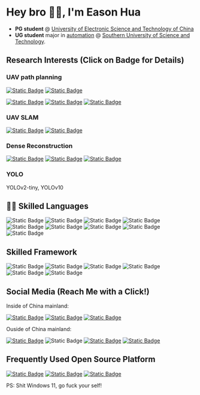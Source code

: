 # Hey bro 👋🏻, I'm Eason Hua

<!--
![visitors](https://visitor-badge.glitch.me/badge?page_id=HuaYuXiao.HuaYuXiao&left_color=green&right_color=red)
-->

- **PG student** @ [University of Electronic Science and Technology of China](https://en.uestc.edu.cn/)
- **UG student** major in [automation](https://sdim.sustech.edu.cn/index/lists?id=121) @ [Southern University of Science and Technology](https://www.sustech.edu.cn/en/). 


## Research Interests (Click on Badge for Details)

### UAV path planning

[![Static Badge](https://img.shields.io/badge/EGO--Planner-green)](https://github.com/HuaYuXiao/EGO-Planner)
[![Static Badge](https://img.shields.io/badge/Fast--Planner-green)](https://github.com/HuaYuXiao/Fast-Planner)
<!--[![Static Badge](https://img.shields.io/badge/TEB--Planner-yellow)](https://github.com/HuaYuXiao/TEB-Planner)-->
<!--[![Static Badge](https://img.shields.io/badge/PE--Planner-yellow)](https://github.com/HuaYuXiao/PE-Planner)-->
[![Static Badge](https://img.shields.io/badge/Hybrid--A*--Search-green)](https://github.com/HuaYuXiao/Hybrid-AStar-Planner)
[![Static Badge](https://img.shields.io/badge/A*--Search-green)](https://github.com/HuaYuXiao/AStar-Planner)
[![Static Badge](https://img.shields.io/badge/APF-green)](https://github.com/HuaYuXiao/APF-Planner)
<!--[![Static Badge](https://img.shields.io/badge/VFH-red)](https://github.com/HuaYuXiao/VFH-Planner)-->

### UAV SLAM

[![Static Badge](https://img.shields.io/badge/FAST--LIO-green)](https://github.com/HuaYuXiao/FAST-LIO)
[![Static Badge](https://img.shields.io/badge/VINS--Fusion-green)](https://github.com/HuaYuXiao/VINS-Fusion)
<!--[![Static Badge](https://img.shields.io/badge/ORB--SLAM3-red)](https://github.com/HuaYuXiao/ORB-SLAM3)-->

### Dense Reconstruction

[![Static Badge](https://img.shields.io/badge/NeRF-yellow)](https://github.com/HuaYuXiao/EGO-Planner)
[![Static Badge](https://img.shields.io/badge/MonoGS-yellow)](https://github.com/HuaYuXiao/MonoGS)
[![Static Badge](https://img.shields.io/badge/RTAB--Map-green)](https://github.com/HuaYuXiao/RTAB-Map)

### YOLO

YOLOv2-tiny, YOLOv10


## 👨‍💻 Skilled Languages

![Static Badge](https://img.shields.io/badge/C%2B%2B-14-00599C?logo=cplusplus)
![Static Badge](https://img.shields.io/badge/Python-3.8.10-3776AB?logo=python)
![Static Badge](https://img.shields.io/badge/MATLAB-2023b-salmon)
![Static Badge](https://img.shields.io/badge/VHDL-_-blue)
![Static Badge](https://img.shields.io/badge/Java-14-blue)
![Static Badge](https://img.shields.io/badge/C-_-A8B9CC?logo=c)
![Static Badge](https://img.shields.io/badge/HTML5-_-E34F26?logo=html5)
![Static Badge](https://img.shields.io/badge/CSS3-_-1572B6?logo=css3)
![Static Badge](https://img.shields.io/badge/JavaScript-_-F7DF1E?logo=javascript)

<!--
![Top Langs](https://github-readme-stats.vercel.app/api/top-langs/?username=HuaYuXiao&langs_count=20&layout=compact)
-->


## Skilled Framework

![Static Badge](https://img.shields.io/badge/ROS-noetic-22314E?logo=ros)
![Static Badge](https://img.shields.io/badge/OpenCV-4.6.0-5C3EE8?logo=opencv)
![Static Badge](https://img.shields.io/badge/PyTorch-2.1.0-EE4C2C?logo=pytorch)
![Static Badge](https://img.shields.io/badge/TensorFlow-_-FF6F00?logo=tensorflow)
![Static Badge](https://img.shields.io/badge/Flask-3.0.3-000000?logo=flask)
![Static Badge](https://img.shields.io/badge/Three.js-_-000000?logo=three.js)


## Social Media (Reach Me with a Click!)

Inside of China mainland: 

[![Static Badge](https://img.shields.io/badge/Bilibili-407218928-00A1D6?logo=bilibili)](https://space.bilibili.com/407218928)
[![Static Badge](https://img.shields.io/badge/WeChat-hyx020222-07C160?logo=wechat)](IMG_3319.jpeg)
[![Static Badge](https://img.shields.io/badge/Tencent_QQ-1628280289-EB1923?logo=tencentqq)](IMG_3320.jpeg)

Ouside of China mainland: 

[![Static Badge](https://img.shields.io/badge/YouTube-UCGiNhBW1Sw8UNZKzgvoxHow-FF0000?logo=youtube)](https://www.youtube.com/channel/UCGiNhBW1Sw8UNZKzgvoxHow)
![Static Badge](https://img.shields.io/badge/WhatsApp-hyx020222-25D366?logo=whatsapp)
[![Static Badge](https://img.shields.io/badge/Instagram-E4405F?logo=instagram)](https://www.instagram.com/hyx020222/)
[![Static Badge](https://img.shields.io/badge/X-hyx020222-000000?logo=x)](https://twitter.com/hyx020222)
<!--
![Static Badge](https://img.shields.io/badge/LinkedIn-_-0A66C2?logo=linkedin)
-->


## Frequently Used Open Source Platform

[![Static Badge](https://img.shields.io/badge/Prometheus-181717?logo=github)](https://github.com/amov-lab/Prometheus)
[![Static Badge](https://img.shields.io/badge/XTDrone-C71D23?logo=gitee)](https://gitee.com/robin_shaun/XTDrone)
[![Static Badge](https://img.shields.io/badge/HyperDrone-C71D23?logo=gitee)](https://gitee.com/Mbot/hyperdrone)


PS: Shit Windows 11, go fuck your self!

<!--
## Packages

![Static Badge](https://img.shields.io/badge/OpenAI-_-412991?logo=openai)

[![trophy](https://github-profile-trophy.vercel.app/?username=HuaYuXiao)](https://github.com/ryo-ma/github-profile-trophy)

## Platforms

![Static Badge](https://img.shields.io/badge/Ubuntu-18.04-E95420?logo=ubuntu)
![Static Badge](https://img.shields.io/badge/Debian-12-A81D33?logo=debian)
![Static Badge](https://img.shields.io/badge/macOS-14.1.1-000000?logo=macos)
![Static Badge](https://img.shields.io/badge/Windows_11-23H2-0078D4?logo=windows11)
![Static Badge](https://img.shields.io/badge/Windows_10-22H2-0078D6?logo=windows10)

## IDEs

![Static Badge](https://img.shields.io/badge/CLion-_-000000?logo=clion)
![Static Badge](https://img.shields.io/badge/PyCharm-_-000000?logo=pycharm)
![Static Badge](https://img.shields.io/badge/Visual_Studio_Code-_-007ACC?logo=visualstudiocode)
![Static Badge](https://img.shields.io/badge/IntelliJ_IDEA-_-000000?logo=intellijidea)
![Static Badge](https://img.shields.io/badge/Visual_Studio-_-5C2D91?logo=visualstudio)
![Static Badge](https://img.shields.io/badge/Eclipse_IDE-_-2C2255?logo=eclipseide)

## Tools

![Static Badge](https://img.shields.io/badge/CMake-3.26.4-064F8C?logo=cmake)
![Static Badge](https://img.shields.io/badge/Jupyter--F37626?logo=jupyter)
![Static Badge](https://img.shields.io/badge/Github_Desktop-_-violet)
![Static Badge](https://img.shields.io/badge/GitHub_Copilot-_-blue?logo=githubcopilot)
![Static Badge](https://img.shields.io/badge/Anaconda-_-44A833?logo=anaconda)
![Static Badge](https://img.shields.io/badge/Google_Scholar-_-4285F4?logo=googlescholar)

![Static Badge](https://img.shields.io/badge/AdGuard-_-68BC71?logo=adguard)

## Softwares

![Static Badge](https://img.shields.io/badge/VMware-_-607078?logo=vmware)
![Static Badge](https://img.shields.io/badge/NoMachine-_-red)
![Static Badge](https://img.shields.io/badge/Android_Studio-_-3DDC84?logo=androidstudio)
![Static Badge](https://img.shields.io/badge/Cisco-_-1BA0D7?logo=cisco)
![Static Badge](https://img.shields.io/badge/Vivado-_-green?logo=xilinx)
![Static Badge](https://img.shields.io/badge/Wireshark-_-1679A7?logo=wireshark)

## Editors

![Static Badge](https://img.shields.io/badge/LaTeX-_-008080?logo=latex)
![Static Badge](https://img.shields.io/badge/Overleaf-_-47A141?logo=overleaf)
![Static Badge](https://img.shields.io/badge/Markdown-_-000000?logo=markdown)
![Static Badge](https://img.shields.io/badge/Notion-_-000000?logo=notion)

